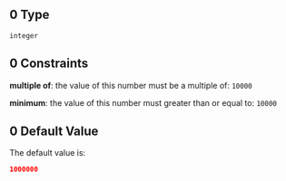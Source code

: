 ## 0 Type

`integer`

## 0 Constraints

**multiple of**: the value of this number must be a multiple of: `10000`

**minimum**: the value of this number must greater than or equal to: `10000`

## 0 Default Value

The default value is:

```json
1000000
```
